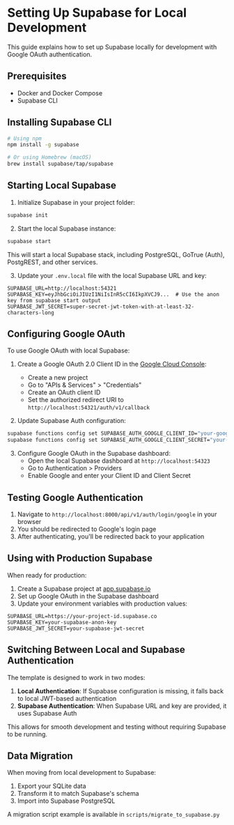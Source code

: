 # Setting Up Supabase for Local Development

This guide explains how to set up Supabase locally for development with Google OAuth authentication.

## Prerequisites

- Docker and Docker Compose
- Supabase CLI

## Installing Supabase CLI

```bash
# Using npm
npm install -g supabase

# Or using Homebrew (macOS)
brew install supabase/tap/supabase
```

## Starting Local Supabase

1. Initialize Supabase in your project folder:

```bash
supabase init
```

2. Start the local Supabase instance:

```bash
supabase start
```

This will start a local Supabase stack, including PostgreSQL, GoTrue (Auth), PostgREST, and other services.

3. Update your `.env.local` file with the local Supabase URL and key:

```
SUPABASE_URL=http://localhost:54321
SUPABASE_KEY=eyJhbGciOiJIUzI1NiIsInR5cCI6IkpXVCJ9...  # Use the anon key from supabase start output
SUPABASE_JWT_SECRET=super-secret-jwt-token-with-at-least-32-characters-long
```

## Configuring Google OAuth

To use Google OAuth with local Supabase:

1. Create a Google OAuth 2.0 Client ID in the [Google Cloud Console](https://console.cloud.google.com/):
   - Create a new project
   - Go to "APIs & Services" > "Credentials"
   - Create an OAuth client ID
   - Set the authorized redirect URI to `http://localhost:54321/auth/v1/callback`

2. Update Supabase Auth configuration:

```bash
supabase functions config set SUPABASE_AUTH_GOOGLE_CLIENT_ID="your-google-client-id"
supabase functions config set SUPABASE_AUTH_GOOGLE_CLIENT_SECRET="your-google-client-secret"
```

3. Configure Google OAuth in the Supabase dashboard:
   - Open the local Supabase dashboard at `http://localhost:54323`
   - Go to Authentication > Providers
   - Enable Google and enter your Client ID and Client Secret

## Testing Google Authentication

1. Navigate to `http://localhost:8000/api/v1/auth/login/google` in your browser
2. You should be redirected to Google's login page
3. After authenticating, you'll be redirected back to your application

## Using with Production Supabase

When ready for production:

1. Create a Supabase project at [app.supabase.io](https://app.supabase.io)
2. Set up Google OAuth in the Supabase dashboard
3. Update your environment variables with production values:

```
SUPABASE_URL=https://your-project-id.supabase.co
SUPABASE_KEY=your-supabase-anon-key
SUPABASE_JWT_SECRET=your-supabase-jwt-secret
```

## Switching Between Local and Supabase Authentication

The template is designed to work in two modes:

1. **Local Authentication**: If Supabase configuration is missing, it falls back to local JWT-based authentication
2. **Supabase Authentication**: When Supabase URL and key are provided, it uses Supabase Auth

This allows for smooth development and testing without requiring Supabase to be running.

## Data Migration

When moving from local development to Supabase:

1. Export your SQLite data
2. Transform it to match Supabase's schema
3. Import into Supabase PostgreSQL

A migration script example is available in `scripts/migrate_to_supabase.py`
